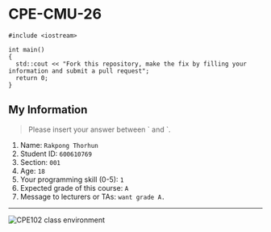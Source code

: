 # CPE-CMU-26
>
```
#include <iostream>

int main()
{
  std::cout << "Fork this repository, make the fix by filling your information and submit a pull request";
  return 0;
}
```

## My Information
> Please insert your answer between \` and \`.

1. Name: `Rakpong Thorhun`
2. Student ID: `600610769`
3. Section: `001`
4. Age: `18`
5. Your programming skill (0-5): `1`
6. Expected grade of this course: `A`
7. Message to lecturers or TAs: `want grade A.`

---
![CPE102 class environment](https://github.com/tmwatchanan/CPE-CMU-26/raw/master/cpe102_class_envi.jpg)
